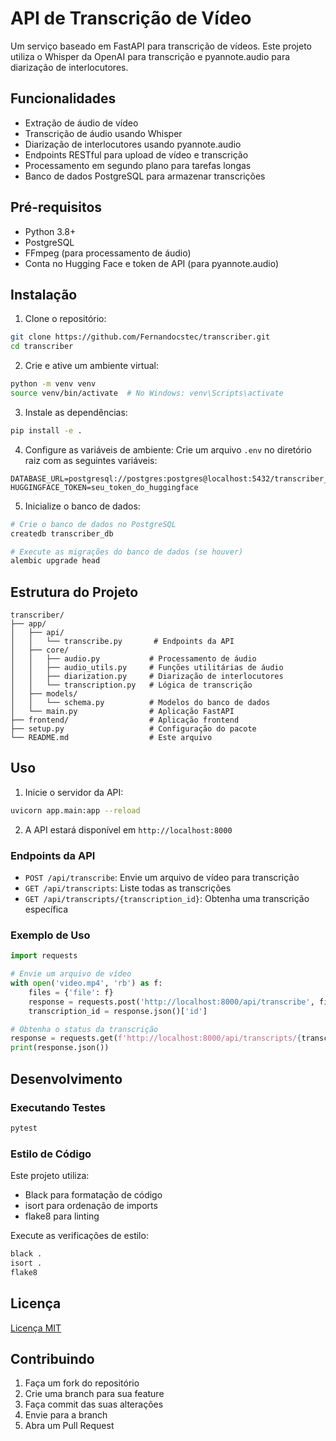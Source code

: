 # API de Transcrição de Vídeo

Um serviço baseado em FastAPI para transcrição de vídeos. Este projeto utiliza o Whisper da OpenAI para transcrição e pyannote.audio para diarização de interlocutores.

## Funcionalidades

- Extração de áudio de vídeo
- Transcrição de áudio usando Whisper
- Diarização de interlocutores usando pyannote.audio
- Endpoints RESTful para upload de vídeo e transcrição
- Processamento em segundo plano para tarefas longas
- Banco de dados PostgreSQL para armazenar transcrições

## Pré-requisitos

- Python 3.8+
- PostgreSQL
- FFmpeg (para processamento de áudio)
- Conta no Hugging Face e token de API (para pyannote.audio)

## Instalação

1. Clone o repositório:
```bash
git clone https://github.com/Fernandocstec/transcriber.git
cd transcriber
```

2. Crie e ative um ambiente virtual:
```bash
python -m venv venv
source venv/bin/activate  # No Windows: venv\Scripts\activate
```

3. Instale as dependências:
```bash
pip install -e .
```

4. Configure as variáveis de ambiente:
Crie um arquivo `.env` no diretório raiz com as seguintes variáveis:
```env
DATABASE_URL=postgresql://postgres:postgres@localhost:5432/transcriber_db
HUGGINGFACE_TOKEN=seu_token_do_huggingface
```

5. Inicialize o banco de dados:
```bash
# Crie o banco de dados no PostgreSQL
createdb transcriber_db

# Execute as migrações do banco de dados (se houver)
alembic upgrade head
```

## Estrutura do Projeto

```
transcriber/
├── app/
│   ├── api/
│   │   └── transcribe.py       # Endpoints da API
│   ├── core/
│   │   ├── audio.py           # Processamento de áudio
│   │   ├── audio_utils.py     # Funções utilitárias de áudio
│   │   ├── diarization.py     # Diarização de interlocutores
│   │   └── transcription.py   # Lógica de transcrição
│   ├── models/
│   │   └── schema.py          # Modelos do banco de dados
│   └── main.py                # Aplicação FastAPI
├── frontend/                  # Aplicação frontend
├── setup.py                   # Configuração do pacote
└── README.md                  # Este arquivo
```

## Uso

1. Inicie o servidor da API:
```bash
uvicorn app.main:app --reload
```

2. A API estará disponível em `http://localhost:8000`

### Endpoints da API

- `POST /api/transcribe`: Envie um arquivo de vídeo para transcrição
- `GET /api/transcripts`: Liste todas as transcrições
- `GET /api/transcripts/{transcription_id}`: Obtenha uma transcrição específica

### Exemplo de Uso

```python
import requests

# Envie um arquivo de vídeo
with open('video.mp4', 'rb') as f:
    files = {'file': f}
    response = requests.post('http://localhost:8000/api/transcribe', files=files)
    transcription_id = response.json()['id']

# Obtenha o status da transcrição
response = requests.get(f'http://localhost:8000/api/transcripts/{transcription_id}')
print(response.json())
```

## Desenvolvimento

### Executando Testes

```bash
pytest
```

### Estilo de Código

Este projeto utiliza:
- Black para formatação de código
- isort para ordenação de imports
- flake8 para linting

Execute as verificações de estilo:
```bash
black .
isort .
flake8
```

## Licença

[Licença MIT](LICENSE)

## Contribuindo

1. Faça um fork do repositório
2. Crie uma branch para sua feature
3. Faça commit das suas alterações
4. Envie para a branch
5. Abra um Pull Request 